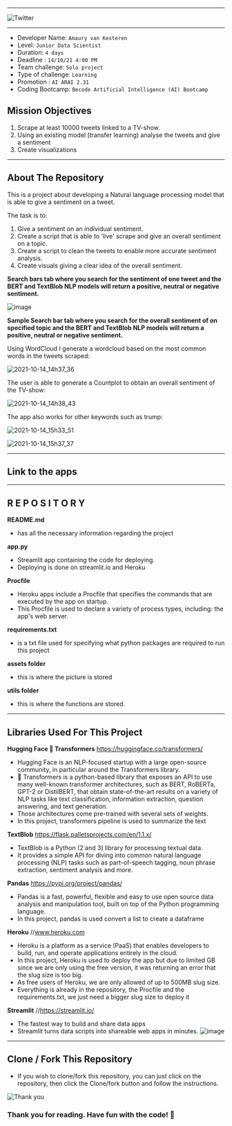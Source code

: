 ______________________________________________________________________________________________________________________________________________________
![Twitter](https://user-images.githubusercontent.com/84380197/138159713-08f1cf0d-e036-4111-a083-b8e6aab11582.jpg)
______________________________________________________________________________________________________________________________________________________


- Developer Name: `Amaury van Kesteren`
- Level: `Junior Data Scientist`
- Duration: `4 days`
- Deadline : `14/10/21 4:00 PM`
- Team challenge: `Solo project`
- Type of challenge: `Learning`
- Promotion : `AI ARAI 2.31`
- Coding Bootcamp: `Becode Artificial Intelligence (AI) Bootcamp`

## Mission Objectives

1. Scrape at least 10000 tweets linked to a TV-show.
2. Using an existing model (transfer learning) analyse the tweets and give a sentiment
3. Create visualizations

____________________________________________________________________________________________________________________________________________

## About The Repository

This is a project about developing a Natural language processing model that is able to give a sentiment on a tweet.

The task is to:
1. Give a sentiment on an individual sentiment.
2. Create a script that is able to 'live' scrape and give an overall sentiment on a topic.
3. Create a script to clean the tweets to enable more accurate sentiment analysis.
4. Create visuals giving a clear idea of the overall sentiment.


**Search bars tab where you search for the sentiment of one tweet and the BERT and TextBlob NLP models will return a positive, neutral or negative sentiment.**

![image](https://user-images.githubusercontent.com/84380197/138159889-82cadc9e-563f-4d72-b9aa-07ff8357d1a8.png)

**Sample Search bar tab where you search for the overall sentiment of on specified topic and the BERT and TextBlob NLP models will return a positive, neutral or negative sentiment.**

Using WordCloud I generate a wordcloud based on the most common words in the tweets scraped:

![2021-10-14_14h37_36](https://user-images.githubusercontent.com/84380197/137319164-06ecd624-817e-475d-8038-f4ee26138782.png)

The user is able to generate a Countplot to obtain an overall sentiment of the TV-show:

![2021-10-14_14h38_43](https://user-images.githubusercontent.com/84380197/137319046-d3be5e3d-eb75-446a-85bd-4e709b1a970b.png)

The app also works for other keywords such as trump:

![2021-10-14_15h33_51](https://user-images.githubusercontent.com/84380197/137328857-0d3d30d5-b3d3-4084-9146-6fb78fae3782.png)


![2021-10-14_15h37_37](https://user-images.githubusercontent.com/84380197/137328863-fc138d28-69a0-458d-8c67-a063dfc569d5.png)

____________________________________________________________________________________________________________________________________________

## Link to the apps

____________________________________________________________________________________________________________________________________________

## R E P O S I T O R Y

**README.md**
  - has all the necessary information regarding the project

**app.py**
  - Streamlit app containing the code for deploying.
  - Deploying is done on streamlit.io and Heroku

**Procfile**
  - Heroku apps include a Procfile that specifies the commands that are executed by the app on startup.
  - This Procfile is used to declare a variety of process types, including: the app's web server.

**requirements.txt**
  - is a txt file used for specifying what python packages are required to run this project

**assets folder**
  - this is where the picture is stored

**utils folder**
  - this is where the functions are stored.
   
______________________________________________________________________________________________________________________________________________________

## Libraries Used For This Project


**Hugging Face 🤗 Transformers**  https://huggingface.co/transformers/
  - Hugging Face is an NLP-focused startup with a large open-source community, in particular around the Transformers library. 
  - 🤗 Transformers is a python-based library that exposes an API to use many well-known transformer architectures, such as BERT, RoBERTa, GPT-2 or DistilBERT, that obtain state-of-the-art results on a variety of NLP tasks like text classification, information extraction, question answering, and text generation. 
  - Those architectures come pre-trained with several sets of weights. 
  - In this project, transformers pipeline is used to summarize the text

**TextBlob** https://flask.palletsprojects.com/en/1.1.x/
  - TextBlob is a Python (2 and 3) library for processing textual data. 
  - It provides a simple API for diving into common natural language processing (NLP) tasks such as part-of-speech tagging, noun phrase extraction, sentiment analysis and more.

**Pandas** https://pypi.org/project/pandas/
  - Pandas is a fast, powerful, flexible and easy to use open source data analysis and manipulation tool, built on top of the Python programming language.
  - In this project, pandas is used convert a list to create a dataframe 

**Heroku** //www.heroku.com
  - Heroku is a platform as a service (PaaS) that enables developers to build, run, and operate applications entirely in the cloud.
  - In this project, Heroku is used to deploy the app but due to limited GB since we are only using the free version, it was returning an error that the slug size is too big.
  - As free users of Heroku, we are only allowed of up to 500MB slug size.
  - Everything is already in the repository, the Procfile and the requirements.txt, we just need a bigger slug size to deploy it
  
 **Streamlit** //https://streamlit.io/
  - The fastest way to build and share data apps
  - Streamlit turns data scripts into shareable web apps in minutes. 
![image](https://user-images.githubusercontent.com/60827480/117362204-42564700-aebb-11eb-805d-442270ebe792.png)


______________________________________________________________________________________________________________________________________________________

## Clone / Fork This Repository
  - If you wish to clone/fork this repository, you can just click on the repository, then click the Clone/fork button and follow the instructions.

![Thank you](https://user-images.githubusercontent.com/84380197/138157253-af820ee0-5cea-4ef2-8d80-cbba993c5026.jpg)
### Thank you for reading. Have fun with the code! 🤗
